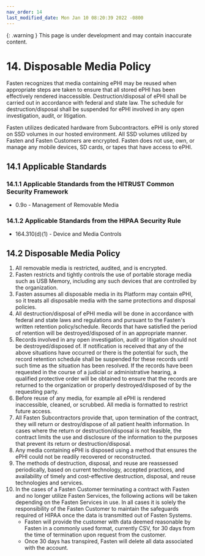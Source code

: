 ```yaml
---
nav_order: 14
last_modified_date: Mon Jan 10 08:20:39 2022 -0800
---
```


{: .warning }
This page is under development and may contain inaccurate content.

# 14.  Disposable Media Policy

Fasten recognizes that media containing ePHI may be reused when appropriate steps are taken to ensure that all stored ePHI has been effectively rendered inaccessible. Destruction/disposal of ePHI shall be carried out in accordance with federal and state law. The schedule for destruction/disposal shall be suspended for ePHI involved in any open investigation, audit, or litigation.

Fasten utilizes dedicated hardware from Subcontractors. ePHI is only stored on SSD volumes in our hosted environment. All SSD volumes utilized by Fasten and Fasten Customers are encrypted. Fasten does not use, own, or manage any mobile devices, SD cards, or tapes that have access to ePHI.

## 14.1 Applicable Standards

### 14.1.1 Applicable Standards from the HITRUST Common Security Framework

* 0.9o - Management of Removable Media

### 14.1.2 Applicable Standards from the HIPAA Security Rule

* 164.310(d)(1) - Device and Media Controls

## 14.2 Disposable Media Policy

1. All removable media is restricted, audited, and is encrypted.
1. Fasten restricts and tightly controls the use of portable storage media such as USB Memory, including any such devices that are controlled by the organization. 
1. Fasten assumes all disposable media in its Platform may contain ePHI, so it treats all disposable media with the same protections and disposal policies.
1. All destruction/disposal of ePHI media will be done in accordance with federal and state laws and regulations and pursuant to the Fasten's written retention policy/schedule. Records that have satisfied the period of retention will be destroyed/disposed of in an appropriate manner.
1. Records involved in any open investigation, audit or litigation should not be destroyed/disposed of. If notification is received that any of the above situations have occurred or there is the potential for such, the record retention schedule shall be suspended for these records until such time as the situation has been resolved. If the records have been requested in the course of a judicial or administrative hearing, a qualified protective order will be obtained to ensure that the records are returned to the organization or properly destroyed/disposed of by the requesting party.
1. Before reuse of any media, for example all ePHI is rendered inaccessible, cleaned, or scrubbed. All media is formatted to restrict future access.
1. All Fasten Subcontractors provide that, upon termination of the contract, they will return or destroy/dispose of all patient health information. In cases where the return or destruction/disposal is not feasible, the contract limits the use and disclosure of the information to the purposes that prevent its return or destruction/disposal.
1. Any media containing ePHI is disposed using a method that ensures the ePHI could not be readily recovered or reconstructed.
1. The methods of destruction, disposal, and reuse are reassessed periodically, based on current technology, accepted practices, and availability of timely and cost-effective destruction, disposal, and reuse technologies and services.
1. In the cases of a Fasten Customer terminating a contract with Fasten and no longer utilize Fasten Services, the following actions will be taken depending on the Fasten Services in use. In all cases it is solely the responsibility of the Fasten Customer to maintain the safeguards required of HIPAA once the data is transmitted out of Fasten Systems.
   * Fasten will provide the customer with data deemed reasonable by Fasten in a commonly used format, currently CSV, for 30 days from the time of termination upon request from the customer.
   * Once 30 days has transpired, Fasten will delete all data associated with the account.
